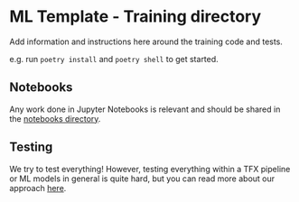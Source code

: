 # ML Template - Training directory

Add information and instructions here around the training code and tests.

e.g. run `poetry install` and `poetry shell` to get started.

## Notebooks
Any work done in Jupyter Notebooks is relevant and should be shared in the [notebooks directory](notebooks/README.md).

## Testing
We try to test everything! However, testing everything within a TFX pipeline or ML models in general is quite hard, but you can read more about our approach [here](src/test/README.md).
